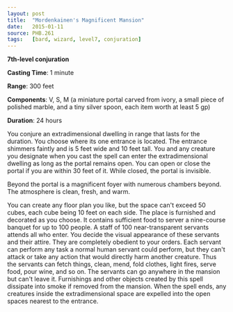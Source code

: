 ```yaml
---
layout: post
title:  "Mordenkainen's Magnificent Mansion"
date:   2015-01-11
source: PHB.261
tags:   [bard, wizard, level7, conjuration]
---
```


**7th-level conjuration**

**Casting Time**: 1 minute

**Range**: 300 feet

**Components**: V, S, M (a miniature portal carved from ivory, a small piece of polished marble, and a tiny silver spoon, each item worth at least 5 gp)

**Duration**: 24 hours

You conjure an extradimensional dwelling in range that lasts for the duration. You choose where its one entrance is located. The entrance shimmers faintly and is 5 feet wide and 10 feet tall. You and any creature you designate when you cast the spell can enter the extradimensional dwelling as long as the portal remains open. You can open or close the portal if you are within 30 feet of it. While closed, the portal is invisible.

Beyond the portal is a magnificent foyer with numerous chambers beyond. The atmosphere is clean, fresh, and warm.

You can create any floor plan you like, but the space can't exceed 50 cubes, each cube being 10 feet on each side. The place is furnished and decorated as you choose. It contains sufficient food to server a nine-course banquet for up to 100 people. A staff of 100 near-transparent servants attends all who enter. You decide the visual appearance of these servants and their attire. They are completely obedient to your orders. Each servant can perform any task a normal human servant could perform, but they can't attack or take any action that would directly harm another creature. Thus the servants can fetch things, clean, mend, fold clothes, light fires, serve food, pour wine, and so on. The servants can go anywhere in the mansion but can't leave it. Furnishings and other objects created by this spell dissipate into smoke if removed from the mansion. When the spell ends, any creatures inside the extradimensional space are expelled into the open spaces nearest to the entrance.
